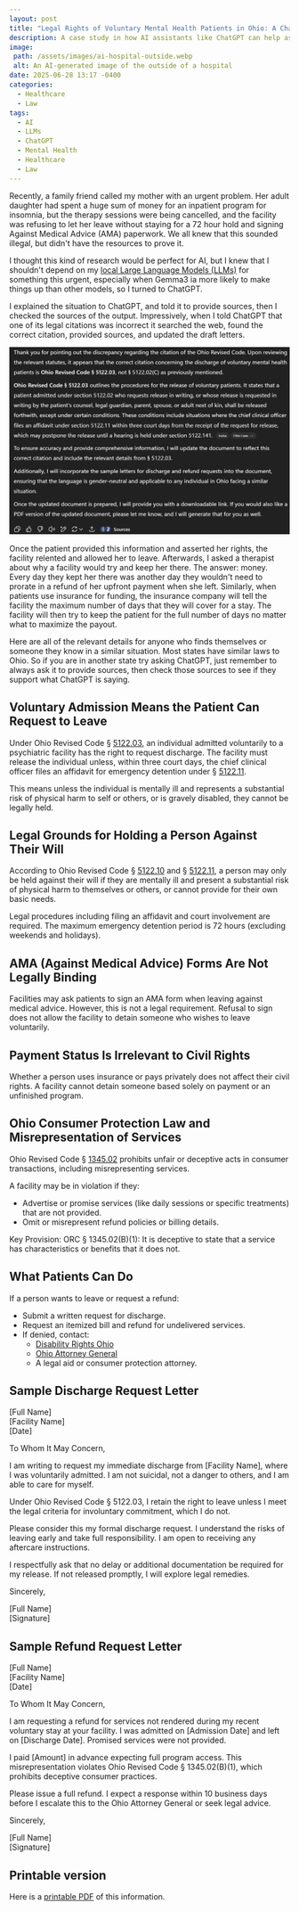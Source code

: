 ```yaml
---
layout: post
title: "Legal Rights of Voluntary Mental Health Patients in Ohio: A ChatGPT success story"
description: A case study in how AI assistants like ChatGPT can help assert rights, as long as you check their output
image:
 path: /assets/images/ai-hospital-outside.webp
 alt: An AI-generated image of the outside of a hospital
date: 2025-06-28 13:17 -0400
categories:
  - Healthcare
  - Law
tags:
  - AI
  - LLMs
  - ChatGPT
  - Mental Health
  - Healthcare
  - Law
---
```

Recently, a family friend called my mother with an urgent problem. Her adult daughter had spent a huge sum of money for an inpatient program for insomnia, but the therapy sessions were being cancelled, and the facility was refusing to let her leave without staying for a 72 hour hold and signing Against Medical Advice (AMA) paperwork. We all knew that this sounded illegal, but didn't have the resources to prove it.

I thought this kind of research would be perfect for AI, but I knew that I shouldn't depend on my [local Large Language Models (LLMs)][ollama] for something this urgent, especially when Gemma3 ia more likely to make things up than other models, so I turned to ChatGPT.

I explained the situation to ChatGPT, and told it to provide sources, then I checked the sources of the output. Impressively, when I told ChatGPT that one of its legal citations was incorrect it searched the web, found the correct citation, provided sources, and updated the draft letters.

![Screenshot of ChatGPT's response when I pointed out out the mistake](/assets/images/chatgpt-ohio-code-correction.webp)

Once the patient provided this information and asserted her rights, the facility relented and allowed her to leave. Afterwards, I asked a therapist about why a facility would try and keep her there. The answer: money. Every day they kept her there was another day they wouldn't need to prorate in a refund of her upfront payment when she left. Similarly, when patients use insurance for funding, the insurance company will tell the facility the maximum number of days that they will cover for a stay. The facility will then try to keep the patient for the full number of days no matter what to maximize the payout.

Here are all of the relevant details for anyone who finds themselves or someone they know in a similar situation. Most states have similar laws to Ohio. So if you are in another state try asking ChatGPT, just remember to always ask it to provide sources, then check those sources to see if they support what ChatGPT is saying.

## Voluntary Admission Means the Patient Can Request to Leave

Under Ohio Revised Code § [5122.03][5122.03], an individual admitted voluntarily to a psychiatric facility has the right to request discharge. The facility must release the individual unless, within three court days, the chief clinical officer files an affidavit for emergency detention under § [5122.11][5122.11].

This means unless the individual is mentally ill and represents a substantial risk of physical harm to self or others, or is gravely disabled, they cannot be legally held.

## Legal Grounds for Holding a Person Against Their Will

According to Ohio Revised Code § [5122.10] and § [5122.11][5122.11], a person may only be held against their will if they are mentally ill and present a substantial risk of physical harm to themselves or others, or cannot provide for their own basic needs.

Legal procedures including filing an affidavit and court involvement are required. The maximum emergency detention period is 72 hours (excluding weekends and holidays).

## AMA (Against Medical Advice) Forms Are Not Legally Binding

Facilities may ask patients to sign an AMA form when leaving against medical advice. However, this is not a legal requirement. Refusal to sign does not allow the facility to detain someone who wishes to leave voluntarily.

## Payment Status Is Irrelevant to Civil Rights

Whether a person uses insurance or pays privately does not affect their civil rights. A facility cannot detain someone based solely on payment or an unfinished program.

## Ohio Consumer Protection Law and Misrepresentation of Services

Ohio Revised Code § [1345.02][1345.02] prohibits unfair or deceptive acts in consumer transactions, including misrepresenting services.

A facility may be in violation if they:

- Advertise or promise services (like daily sessions or specific treatments) that are not provided.
- Omit or misrepresent refund policies or billing details.

Key Provision:
ORC § 1345.02(B)(1): It is deceptive to state that a service has characteristics or benefits that it does not.

## What Patients Can Do

If a person wants to leave or request a refund:

- Submit a written request for discharge.
- Request an itemized bill and refund for undelivered services.
- If denied, contact:
  - [Disability Rights Ohio][Disability Rights Ohio]
  - [Ohio Attorney General][Ohio Attorney General]
  - A legal aid or consumer protection attorney.

## Sample Discharge Request Letter

[Full Name]\
[Facility Name]\
[Date]

To Whom It May Concern,

I am writing to request my immediate discharge from [Facility Name], where I was voluntarily admitted. I am not suicidal, not a danger to others, and I am able to care for myself.

Under Ohio Revised Code § 5122.03, I retain the right to leave unless I meet the legal criteria for involuntary commitment, which I do not.

Please consider this my formal discharge request. I understand the risks of leaving early and take full responsibility. I am open to receiving any aftercare instructions.

I respectfully ask that no delay or additional documentation be required for my release. If not released promptly, I will explore legal remedies.

Sincerely,

[Full Name]\
[Signature]

## Sample Refund Request Letter

[Full Name]\
[Facility Name]\
[Date]

To Whom It May Concern,

I am requesting a refund for services not rendered during my recent voluntary stay at your facility. I was admitted on [Admission Date] and left on [Discharge Date]. Promised services were not provided.

I paid [Amount] in advance expecting full program access. This misrepresentation violates Ohio Revised Code § 1345.02(B)(1), which prohibits deceptive consumer practices.

Please issue a full refund. I expect a response within 10 business days before I escalate this to the Ohio Attorney General or seek legal advice.

Sincerely,

[Full Name]\
[Signature]

## Printable version

Here is a [printable PDF][PDF] of this information.

[ollama]: /posts/how-to-run-ollama-and-open-webui-as-a-systemd-service-using-docker-compose/
[5122.03]: https://codes.ohio.gov/ohio-revised-code/section-5122.03
[5122.10]: https://codes.ohio.gov/ohio-revised-code/section-5122.10
[5122.11]: https://codes.ohio.gov/ohio-revised-code/section-5122.11
[1345.02]: https://codes.ohio.gov/ohio-revised-code/section-1345.02
[Disability Rights Ohio]: https://www.disabilityrightsohio.org
[Ohio Attorney General]: https://www.ohioattorneygeneral.gov
[PDF]: /assets/documents/Ohio_Mental_Health_Rights_and_Refund_Guide.pdf
